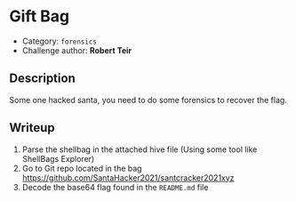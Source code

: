 # Gift Bag

- Category: `forensics`
- Challenge author: **Robert Teir**

## Description

Some one hacked santa, you need to do some forensics to recover the flag.

## Writeup

1. Parse the shellbag in the attached hive file (Using some tool like ShellBags Explorer)
2. Go to Git repo located in the bag <https://github.com/SantaHacker2021/santcracker2021xyz>
3. Decode the base64 flag found in the `README.md` file
